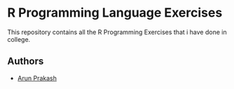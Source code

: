 # R Programming Language Exercises

This repository contains all the R Programming Exercises that i have done in college.


## Authors

- [Arun Prakash](https://www.github.com/arunpts)